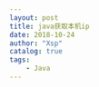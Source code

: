```yaml
---
layout: post
title: java获取本机ip
date: 2018-10-24
author: "Xsp"
catalog: true
tags:
    - Java
---
```




